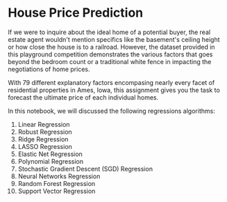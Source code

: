 # House Price Prediction

If we were to inquire about the ideal home of a potential buyer, the real estate agent wouldn't mention specifics like the basement's ceiling height or how close the house is to a railroad. However, the dataset provided in this playground competition demonstrates the various factors that goes beyond the bedroom count or a traditional white fence in impacting the negotiations of home prices.

With 79 different explanatory factors encompasing nearly every facet of residential properties in Ames, Iowa, this assignment gives you the task to forecast the ultimate price of each individual homes. 

In this notebook, we will discussed the following regressions algorithms:
1. Linear Regression
2. Robust Regression
3. Ridge Regression
4. LASSO Regression
5. Elastic Net Regression
6. Polynomial Regression
7. Stochastic Gradient Descent (SGD) Regression
8. Neural Networks Regression
9. Random Forest Regression
10. Support Vector Regression
